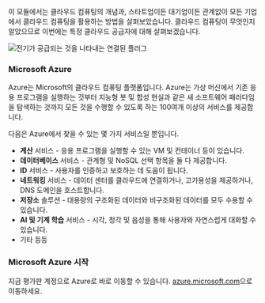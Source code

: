 이 모듈에서는 클라우드 컴퓨팅의 개념과, 스타트업이든 대기업이든 관계없이 모든 기업에서 클라우드 컴퓨팅을 활용하는 방법을 살펴보았습니다. 클라우드 컴퓨팅이 무엇인지 알았으므로 이번에는 특정 클라우드 공급자에 대해 살펴보겠습니다.

![전기가 공급되는 것을 나타내는 연결된 플러그](../media/7-heading.png)

### <a name="microsoft-azure"></a>Microsoft Azure

Azure는 Microsoft의 클라우드 컴퓨팅 플랫폼입니다. Azure는 가상 머신에서 기존 응용 프로그램을 실행하는 것부터 지능형 봇 및 합성 현실과 같은 새 소프트웨어 패러다임을 탐색하는 것까지 모든 것을 수행할 수 있도록 하는 100여개 이상의 서비스를 제공합니다.

다음은 Azure에서 찾을 수 있는 몇 가지 서비스일 뿐입니다.

- **계산** 서비스 - 응용 프로그램을 실행할 수 있는 VM 및 컨테이너 등이 있습니다.
- **데이터베이스** 서비스 - 관계형 및 NoSQL 선택 항목을 둘 다 제공합니다.
- **ID** 서비스 - 사용자를 인증하고 보호하는 데 도움이 됩니다.
- **네트워킹** 서비스 - 데이터 센터를 클라우드에 연결하거나, 고가용성을 제공하거나, DNS 도메인을 호스트합니다.
- **저장소** 솔루션 - 대용량의 구조화된 데이터와 비구조화된 데이터를 모두 수용할 수 있습니다.
- **AI 및 기계 학습** 서비스 - 시각, 청각 및 음성을 통해 사용자와 자연스럽게 대화할 수 있습니다.
- 기타 등등

### <a name="get-started-with-microsoft-azure"></a>Microsoft Azure 시작

지금 평가판 계정으로 Azure로 바로 이동할 수 있습니다. [azure.microsoft.com](https://azure.microsoft.com)으로 이동하세요.
